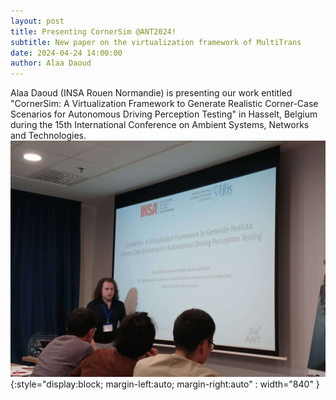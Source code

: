 ```yaml
---
layout: post
title: Presenting CornerSim @ANT2024!
subtitle: New paper on the virtualization framework of MultiTrans
date: 2024-04-24 14:00:00
author: Alaa Daoud
---
```

Alaa Daoud (INSA Rouen Normandie) is presenting our work entitled "CornerSim: A Virtualization Framework to Generate Realistic Corner-Case Scenarios for Autonomous Driving Perception Testing" in Hasselt, Belgium during the 15th International Conference on Ambient Systems, Networks and Technologies.
![ANT2024 presentation](/img/posts/ANT24_CornerSim.jpg){:style="display:block; margin-left:auto; margin-right:auto" : width="840" }  
